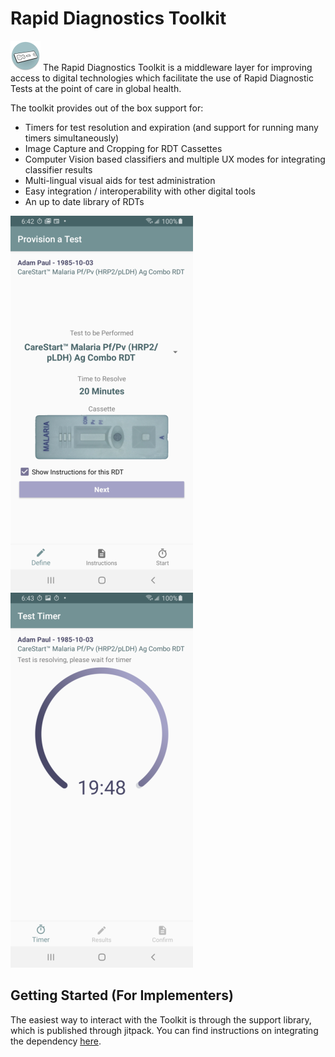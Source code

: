 # Rapid Diagnostics Toolkit
![Logo][logo] The Rapid Diagnostics Toolkit is a middleware layer for improving access to digital technologies
which facilitate the use of Rapid Diagnostic Tests at the point of care in global health.

The toolkit provides out of the box support for:

* Timers for test resolution and expiration (and support for running many timers simultaneously)
* Image Capture and Cropping for RDT Cassettes
* Computer Vision based classifiers and multiple UX modes for integrating classifier results
* Multi-lingual visual aids for test administration
* Easy integration / interoperability with other digital tools
* An up to date library of RDTs

![Screenshot One][screenshot_one] ![Screenshot Two][screenshot_two]


## Getting Started (For Implementers)

The easiest way to interact with the Toolkit is through the support library, which is published
through jitpack. You can find instructions on integrating the dependency [here](https://jitpack.io/#dimagi/rd-toolkit/0.4.0).


[logo]: docs/icon.png "Logo"
[screenshot_one]: docs/sample_screen_provision.png "Provisioning Screenshot"
[screenshot_two]: docs/sample_screen_timer.png "Timer Screenshot"
